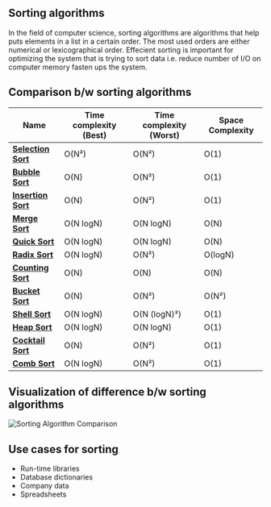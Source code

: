 ## Sorting algorithms

In the field of computer science, sorting algorithms are algorithms that help puts elements in a list in a certain order. The most used orders are either numerical or lexicographical order. Effecient sorting is important for optimizing the system that is trying to sort data i.e. reduce number of I/O on computer memory fasten ups the system.

## Comparison b/w sorting algorithms

| Name | Time complexity (Best) | Time complexity (Worst) | Space Complexity |
| --- | --- | --- | --- |
| **[Selection Sort](https://github.com/danz1ka19/Competitive-Programming/tree/master/Algorithms/2.%20Sorting/01.%20Selection%20Sort)** | O(N²) | O(N²) | O(1) |
| **[Bubble Sort](https://github.com/danz1ka19/Competitive-Programming/tree/master/Algorithms/2.%20Sorting/02.%20Bubble%20Sort)** | O(N) | O(N²) | O(1) |
| **[Insertion Sort](https://github.com/danz1ka19/Competitive-Programming/tree/master/Algorithms/2.%20Sorting/03.%20Insertion%20Sort)** | O(N) | O(N²) | O(1) | 
| **[Merge Sort](https://github.com/danz1ka19/Competitive-Programming/tree/master/Algorithms/2.%20Sorting/04.%20Merge%20Sort)** | O(N logN) | O(N logN) | O(N) |
| **[Quick Sort](https://github.com/danz1ka19/Competitive-Programming/tree/master/Algorithms/2.%20Sorting/05.%20Quick%20Sort)** | O(N logN) | O(N logN) | O(N) |
| **[Radix Sort](https://github.com/danz1ka19/Competitive-Programming/tree/master/Algorithms/2.%20Sorting/06.%20Radix%20Sort)** | O(N logN) | O(N²) | O(logN) |
| **[Counting Sort](https://github.com/danz1ka19/Competitive-Programming/tree/master/Algorithms/2.%20Sorting/07.%20Counting%20Sort)** | O(N) | O(N) | O(N) | 
| **[Bucket Sort](https://github.com/danz1ka19/Competitive-Programming/tree/master/Algorithms/2.%20Sorting/08.%20Bucket%20Sort)** | O(N) | O(N²) | O(N²) |
| **[Shell Sort](https://github.com/danz1ka19/Competitive-Programming/tree/master/Algorithms/2.%20Sorting/09.%20Shell%20Sort)** | O(N logN) | O(N (logN)²) | O(1) |
| **[Heap Sort](https://github.com/danz1ka19/Competitive-Programming/tree/master/Algorithms/2.%20Sorting/10.%20Heap%20Sort)** | O(N logN) | O(N logN) | O(1) |
| **[Cocktail Sort](https://github.com/danz1ka19/Competitive-Programming/tree/master/Algorithms/2.%20Sorting/11.%20Cocktail%20Sort)** | O(N) | O(N²) | O(1) |
| **[Comb Sort](https://github.com/danz1ka19/Competitive-Programming/tree/master/Algorithms/2.%20Sorting/12.%20Comb%20Sort)** | O(N logN) | O(N²) | O(1) |

## Visualization of difference b/w sorting algorithms

![Sorting Algorithm Comparison](http://i.imgur.com/fq0A8hx.gif)

## Use cases for sorting

- Run-time libraries
- Database dictionaries
- Company data
- Spreadsheets
